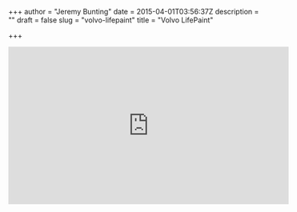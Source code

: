 +++
author = "Jeremy Bunting"
date = 2015-04-01T03:56:37Z
description = ""
draft = false
slug = "volvo-lifepaint"
title = "Volvo LifePaint"

+++

<iframe width="560" height="315" src="https://www.youtube.com/embed/CfWzeGlaFvI" frameborder="0" allowfullscreen></iframe>

